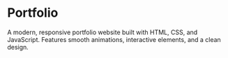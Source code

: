 # Portfolio
A modern, responsive portfolio website built with HTML, CSS, and JavaScript. Features smooth animations, interactive elements, and a clean design.
